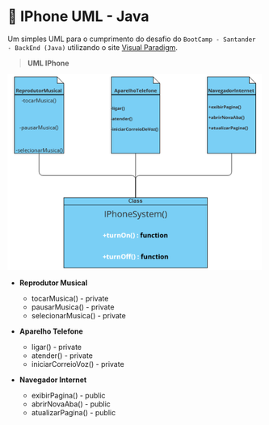 # 📲 IPhone UML - Java

Um simples UML para o cumprimento do desafio do `BootCamp - Santander - BackEnd (Java)` utilizando o site [Visual Paradigm](https://online.visual-paradigm.com/pt/diagrams/solutions/free-uml-tool/).

> **UML IPhone**

<img src="iphone_uml.png"/>

- **Reprodutor Musical**
    - tocarMusica() - private
    - pausarMusica() - private
    - selecionarMusica() - private

- **Aparelho Telefone**
    - ligar() - private
    - atender() - private
    - iniciarCorreioVoz() - private

- **Navegador Internet**
    - exibirPagina() - public
    - abrirNovaAba() - public
    - atualizarPagina() - public